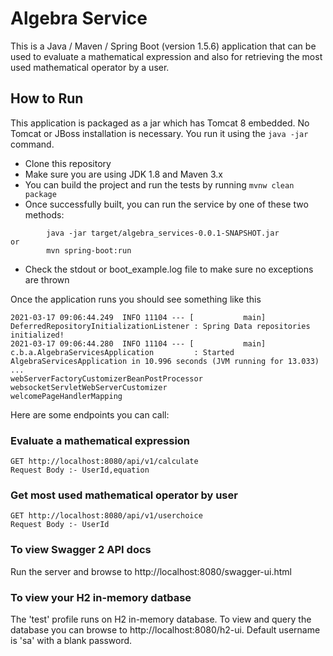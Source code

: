 # Algebra Service

This is a Java / Maven / Spring Boot (version 1.5.6) application that can be used to evaluate a mathematical expression and also for retrieving the most used mathematical operator by a user.

## How to Run 

This application is packaged as a jar which has Tomcat 8 embedded. No Tomcat or JBoss installation is necessary. You run it using the ```java -jar``` command.

* Clone this repository 
* Make sure you are using JDK 1.8 and Maven 3.x
* You can build the project and run the tests by running ```mvnw clean package```
* Once successfully built, you can run the service by one of these two methods:
```
        java -jar target/algebra_services-0.0.1-SNAPSHOT.jar
or
        mvn spring-boot:run
```
* Check the stdout or boot_example.log file to make sure no exceptions are thrown

Once the application runs you should see something like this

```
2021-03-17 09:06:44.249  INFO 11104 --- [           main] DeferredRepositoryInitializationListener : Spring Data repositories initialized!
2021-03-17 09:06:44.280  INFO 11104 --- [           main] c.b.a.AlgebraServicesApplication         : Started AlgebraServicesApplication in 10.996 seconds (JVM running for 13.033)
...
webServerFactoryCustomizerBeanPostProcessor
websocketServletWebServerCustomizer
welcomePageHandlerMapping
```

Here are some endpoints you can call:

### Evaluate a mathematical expression

```
GET http://localhost:8080/api/v1/calculate
Request Body :- UserId,equation
```

### Get most used mathematical operator by user

```
GET http://localhost:8080/api/v1/userchoice
Request Body :- UserId
```

### To view Swagger 2 API docs

Run the server and browse to http://localhost:8080/swagger-ui.html

### To view your H2 in-memory datbase

The 'test' profile runs on H2 in-memory database. To view and query the database you can browse to http://localhost:8080/h2-ui. Default username is 'sa' with a blank password.